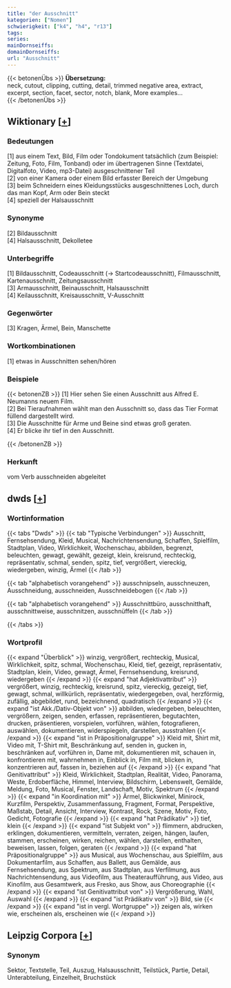 ```yaml
---
title: "der Ausschnitt"
kategorien: ["Nomen"]
schwierigkeit: ["k4", "h4", "r13"]
tags:
series:
mainDornseiffs:
domainDornseiffs:
url: "Ausschnitt"
---
```


{{< betonenÜbs >}}
**Übersetzung:**  
neck, cutout, clipping, cutting, detail, trimmed negative area, extract, excerpt, section, facet, sector, notch, blank, More examples...  
{{< /betonenÜbs >}}

## Wiktionary [[+](https://de.wiktionary.org/wiki/Ausschnitt)]

### Bedeutungen
[1] aus einem Text, Bild, Film oder Tondokument tatsächlich (zum Beispiel: Zeitung, Foto, Film, Tonband) oder im übertragenen Sinne (Textdatei, Digitalfoto, Video, mp3-Datei) ausgeschnittener Teil  
[2] von einer Kamera oder einem Bild erfasster Bereich der Umgebung  
[3] beim Schneidern eines Kleidungsstücks ausgeschnittenes Loch, durch das man Kopf, Arm oder Bein steckt  
[4] speziell der Halsausschnitt  

### Synonyme
[2] Bildausschnitt  
[4] Halsausschnitt, Dekolletee  

### Unterbegriffe
[1] Bildausschnitt, Codeausschnitt (→ Startcodeausschnitt), Filmausschnitt, Kartenausschnitt, Zeitungsausschnitt  
[3] Armausschnitt, Beinausschnitt, Halsausschnitt  
[4] Keilausschnitt, Kreisausschnitt, V-Ausschnitt  

### Gegenwörter
[3] Kragen, Ärmel, Bein, Manschette  

### Wortkombinationen
[1] etwas in Ausschnitten sehen/hören  

### Beispiele
{{< betonenZB >}}
[1] Hier sehen Sie einen Ausschnitt aus Alfred E. Neumanns neuem Film.  
[2] Bei Tieraufnahmen wählt man den Ausschnitt so, dass das Tier Format füllend dargestellt wird.  
[3] Die Ausschnitte für Arme und Beine sind etwas groß geraten.  
[4] Er blicke ihr tief in den Ausschnitt.  

{{< /betonenZB >}}
### Herkunft
vom Verb ausschneiden abgeleitet  



## dwds [[+](https://www.dwds.de/wb/Ausschnitt)]

### Wortinformation
{{< tabs "Dwds" >}}
{{< tab "Typische Verbindungen" >}}
Ausschnitt, Fernsehsendung, Kleid, Musical, Nachrichtensendung, Schaffen, Spielfilm, Stadtplan, Video, Wirklichkeit, Wochenschau, abbilden, begrenzt, beleuchten, gewagt, gewählt, gezeigt, klein, kreisrund, rechteckig, repräsentativ, schmal, senden, spitz, tief, vergrößert, viereckig, wiedergeben, winzig, Ärmel
{{< /tab >}}

{{< tab "alphabetisch vorangehend" >}}
ausschnipseln, ausschneuzen, Ausschneidung, ausschneiden, Ausschneidebogen
{{< /tab >}}

{{< tab "alphabetisch vorangehend" >}}
Ausschnittbüro, ausschnitthaft, ausschnittweise, ausschnitzen, ausschnüffeln
{{< /tab >}}

{{< /tabs >}}

### Wortprofil
{{< expand "Überblick" >}} winzig, vergrößert, rechteckig, Musical, Wirklichkeit, spitz, schmal, Wochenschau, Kleid, tief, gezeigt, repräsentativ, Stadtplan, klein, Video, gewagt, Ärmel, Fernsehsendung, kreisrund, wiedergeben {{< /expand >}}
{{< expand "hat Adjektivattribut" >}} vergrößert, winzig, rechteckig, kreisrund, spitz, viereckig, gezeigt, tief, gewagt, schmal, willkürlich, repräsentativ, wiedergegeben, oval, herzförmig, zufällig, abgebildet, rund, bezeichnend, quadratisch {{< /expand >}}
{{< expand "ist Akk./Dativ-Objekt von" >}} abbilden, wiedergeben, beleuchten, vergrößern, zeigen, senden, erfassen, repräsentieren, begutachten, drucken, präsentieren, vorspielen, vorführen, wählen, fotografieren, auswählen, dokumentieren, widerspiegeln, darstellen, ausstrahlen {{< /expand >}}
{{< expand "ist in Präpositionalgruppe" >}} Kleid mit, Shirt mit, Video mit, T-Shirt mit, Beschränkung auf, senden in, gucken in, beschränken auf, vorführen in, Dame mit, dokumentieren mit, schauen in, konfrontieren mit, wahrnehmen in, Einblick in, Film mit, blicken in, konzentrieren auf, fassen in, beziehen auf {{< /expand >}}
{{< expand "hat Genitivattribut" >}} Kleid, Wirklichkeit, Stadtplan, Realität, Video, Panorama, Weste, Erdoberfläche, Himmel, Interview, Bildschirm, Lebenswelt, Gemälde, Meldung, Foto, Musical, Fenster, Landschaft, Motiv, Spektrum {{< /expand >}}
{{< expand "in Koordination mit" >}} Ärmel, Blickwinkel, Minirock, Kurzfilm, Perspektiv, Zusammenfassung, Fragment, Format, Perspektive, Maßstab, Detail, Ansicht, Interview, Kontrast, Rock, Szene, Motiv, Foto, Gedicht, Fotografie {{< /expand >}}
{{< expand "hat Prädikativ" >}} tief, klein {{< /expand >}}
{{< expand "ist Subjekt von" >}} flimmern, abdrucken, erklingen, dokumentieren, vermitteln, verraten, zeigen, hängen, laufen, stammen, erscheinen, wirken, reichen, wählen, darstellen, enthalten, beweisen, lassen, folgen, geraten {{< /expand >}}
{{< expand "hat Präpositionalgruppe" >}} aus Musical, aus Wochenschau, aus Spielfilm, aus Dokumentarfilm, aus Schaffen, aus Ballett, aus Gemälde, aus Fernsehsendung, aus Spektrum, aus Stadtplan, aus Verfilmung, aus Nachrichtensendung, aus Videofilm, aus Theateraufführung, aus Video, aus Kinofilm, aus Gesamtwerk, aus Fresko, aus Show, aus Choreographie {{< /expand >}}
{{< expand "ist Genitivattribut von" >}} Vergrößerung, Wahl, Auswahl {{< /expand >}}
{{< expand "ist Prädikativ von" >}} Bild, sie {{< /expand >}}
{{< expand "ist in vergl. Wortgruppe" >}} zeigen als, wirken wie, erscheinen als, erscheinen wie {{< /expand >}}

## Leipzig Corpora [[+](https://corpora.uni-leipzig.de/en/res?word=Ausschnitt&corpusId=deu_newscrawl-public_2018)]


### Synonym
Sektor, Textstelle, Teil, Auszug, Halsausschnitt, Teilstück, Partie, Detail, Unterabteilung, Einzelheit, Bruchstück

